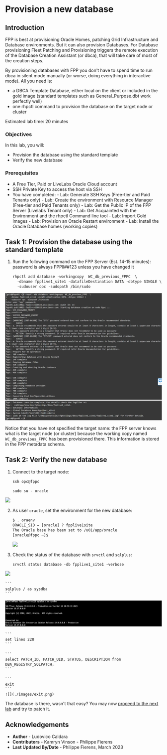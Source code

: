 # Provision a new database

## Introduction
FPP is best at provisioning Oracle Homes, patching Grid Infrastructure and Database environments. But it can also provision Databases. For Database provisioning Fleet Patching and Provisioning triggers the remote execution of the Database Creation Assistant (or dbca), that will take care of most of the creation steps.

By provisioning databases with FPP you don't have to spend time to run dbca in silent mode manually (or worse, doing everything in interactive mode). All you need is:
* a DBCA Template Database, either local on the client or included in the gold image (standard templates such as General_Purpose.dbt work perfectly well)
* one rhpctl command to provision the database on the target node or cluster

Estimated lab time: 20 minutes

### Objectives
In this lab, you will:
- Provision the database using the standard template
- Verify the new database

### Prerequisites
- A Free Tier, Paid or LiveLabs Oracle Cloud account
- SSH Private Key to access the host via SSH
- You have completed:
      - Lab: Generate SSH Keys (Free-tier and Paid Tenants only)
      - Lab: Create the environment with Resource Manager (Free-tier and Paid Tenants only)
      - Lab: Get the Public IP of the FPP Server (Livelabs Tenant only)
      - Lab: Get Acquainted with the Environment and the rhpctl Command line tool
      - Lab: Import Gold Images
      - Lab: Provision an Oracle Restart environment
      - Lab: Install the Oracle Database homes (working copies)

## Task 1: Provision the database using the standard template

1. Run the following command on the FPP Server (Est. 14-15 minutes): password is always FPPll##123 unless you have changed it

    ```
    rhpctl add database -workingcopy  WC_db_previous_FPPC  \
      -dbname fpplive1_site1 -datafileDestination DATA -dbtype SINGLE \
      -sudouser opc -sudopath /bin/sudo
    ```
  ![](./images/fpp.png)
  ![](./images/fpp2.png)

  Notice that you have not specified the target name: the FPP server knows what is the target node (or cluster) because the working copy named `WC_db_previous_FPPC` has been provisioned there. This information is stored in the FPP metadata schema.

## Task 2: Verify the new database

1. Connect to the target node:

    ```
    ssh opc@fppc
    ```

    ```
    sudo su - oracle
    ```

  ![](./images/opc.png)

2. As user `oracle`, set the environment for the new database:

    ```
    $ . oraenv
    ORACLE_SID = [oracle] ? fpplive1site
    The Oracle base has been set to /u01/app/oracle
    [oracle@fppc ~]$
    ```
    ![](./images/oraenv.png)

3. Check the status of the database with `srvctl` and `sqlplus`:

    ```
    srvctl status database -db fpplive1_site1 -verbose
    ```
  ![](./images/check-status.png)

    ```
    sqlplus / as sysdba
    ```
  ![](./images/sql.png)

    ```
    set lines 220
    ```

    ```
    select PATCH_ID, PATCH_UID, STATUS, DESCRIPTION from DBA_REGISTRY_SQLPATCH;
    ```

    ```
    exit
    ```
    ![](./images/exit.png)

The database is there, wasn't that easy? You may now [proceed to the next lab](#next) and try to patch it.

## Acknowledgements

- **Author** - Ludovico Caldara
- **Contributors** - Kamryn Vinson - Philippe Fierens
- **Last Updated By/Date** -  Philippe Fierens, March 2023
